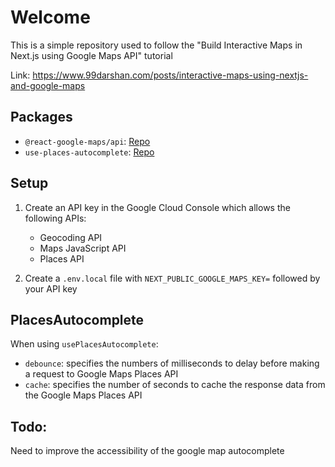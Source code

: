 # Welcome

This is a simple repository used to follow the "Build Interactive Maps in Next.js using Google Maps API" tutorial

Link: https://www.99darshan.com/posts/interactive-maps-using-nextjs-and-google-maps

## Packages

- `@react-google-maps/api`: [Repo](https://github.com/JustFly1984/react-google-maps-api/)
- `use-places-autocomplete`: [Repo](https://github.com/wellyshen/use-places-autocomplete)

## Setup

1. Create an API key in the Google Cloud Console which allows the following APIs:

   - Geocoding API
   - Maps JavaScript API
   - Places API

2. Create a `.env.local` file with `NEXT_PUBLIC_GOOGLE_MAPS_KEY=` followed by your API key

## PlacesAutocomplete

When using `usePlacesAutocomplete`:

- `debounce`: specifies the numbers of milliseconds to delay before making a request to Google Maps Places API
- `cache`: specifies the number of seconds to cache the response data from the Google Maps Places API

## Todo:

Need to improve the accessibility of the google map autocomplete
